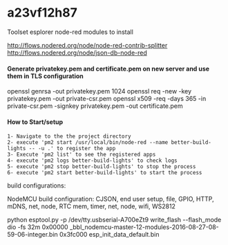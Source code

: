 # a23vf12h87




Toolset
esplorer
node-red modules to install

http://flows.nodered.org/node/node-red-contrib-splitter
http://flows.nodered.org/node/json-db-node-red


#### Generate privatekey.pem and certificate.pem on new server and use them in TLS configuration

openssl genrsa -out privatekey.pem 1024
openssl req -new -key privatekey.pem -out private-csr.pem
openssl x509 -req -days 365 -in private-csr.pem -signkey privatekey.pem -out certificate.pem

#### 


#### How to Start/setup 
    1- Navigate to the the project directory
    2- execute 'pm2 start /usr/local/bin/node-red --name better-build-lights -- -u .' to register the app
    3- Execute 'pm2 list' to see the registered apps
    4- execute 'pm2 logs better-build-lights' to check logs
    5- execute 'pm2 stop better-build-lights' to stop the process
    6- execute 'pm2 start better-build-lights' to start the process


build configurations:

NodeMCU build configuration:
CJSON, end user setup, file, GPIO, HTTP, mDNS, net, node, RTC mem, timer, net, node, wifi, WS2812

python esptool.py -p /dev/tty.usbserial-A700eZt9 write_flash  --flash_mode dio -fs 32m 0x00000 _bbl_nodemcu-master-12-modules-2016-08-27-08-59-06-integer.bin 0x3fc000 esp_init_data_default.bin
